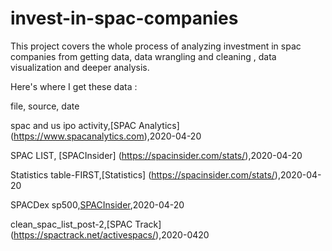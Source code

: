 # invest-in-spac-companies
This project covers the whole process of analyzing investment in spac companies from getting data, data wrangling and cleaning , data visualization and deeper analysis. 

Here's where I get these data :

file, source, date

spac and us ipo activity,[SPAC Analytics] (https://www.spacanalytics.com),2020-04-20

SPAC LIST, [SPACInsider] (https://spacinsider.com/stats/),2020-04-20

Statistics table-FIRST,[Statistics] (https://spacinsider.com/stats/),2020-04-20

SPACDex sp500,[SPACInsider](https://spacinsider.com/stats/),2020-04-20

clean_spac_list_post-2,[SPAC Track] (https://spactrack.net/activespacs/),2020-0420
